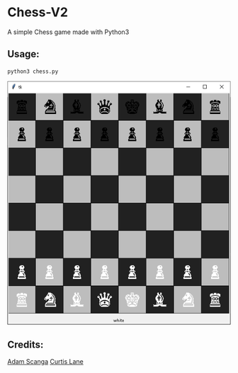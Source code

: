 # Chess-V2
A simple Chess game made with Python3

## Usage:

```bash
python3 chess.py
```

[![chessImage](chessImage.png)](https://github.com/sandmanscanga/Chess-V2)

## Credits:
[Adam Scanga](https://github.com/sandmanscanga)
[Curtis Lane](https://github.com/CurtisLane)
